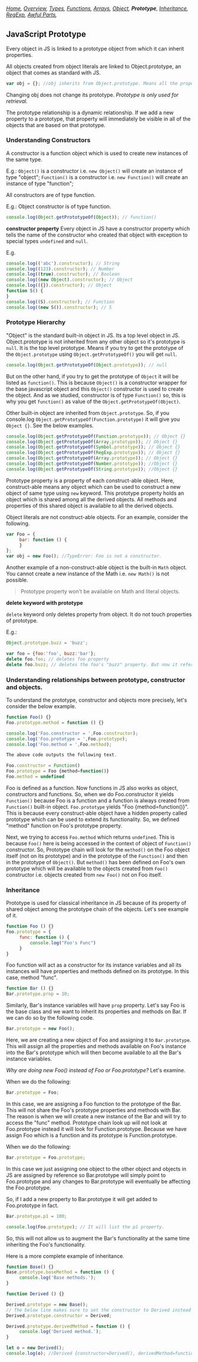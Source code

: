###### *[Home](https://tashbalrai.github.io)*, [Overview](/js/index.html), [Types](/js/types.html), [Functions](/js/functions.html), [Arrays](/js/arrays.html), [Object](/js/object.html), **Prototype**, [Inheritance](/js/inheritance.html), [RegExp](/js/regexp.html), [Awful Parts](/js/awful.html),

## JavaScript Prototype
Every object in JS is linked to a prototype object from which it can inherit properties.

All objects created from object literals are linked to Object.prototype, an object that comes as standard with JS.

```javascript
var obj = {}; //obj inherits from Object.prototype. Means all the properties of Object.prototype are accessible to obj.
```

Changing obj does not change its prototype. _Prototype is only used for retrieval._

The prototype relationship is a dynamic relationship. If we add a new property to a prototype, that property will immediately be visible in all of the objects that are based on that prototype.

### Understanding Constructors
A constructor is a function object which is used to create new instances of the same type. 

E.g.:
```Object()``` is a constructor i.e. ```new Object()``` will create an instance of type "object";
```Function()``` is a constructor i.e. ```new Function()``` will create an instance of type "function";

All constructors are of type function. 

E.g.: Object constructor is of type function.
```javascript
console.log(Object.getPrototypeOf(Object)); // function()
```

**constructor property**
Every object in JS have a constructor property which tells the name of the constructor who created that object with exception to special types ```undefined``` and ```null```.

E.g.
```javascript
console.log(('abc').constructor); // String
console.log((123).constructor); // Number
console.log((true).constructor); // Boolean
console.log((new Object).constructor); // Object
console.log(({}).constructor); // Object
function S() {
}
console.log((S).constructor); // Function
console.log((new S()).constructor); // S
```

### Prototype Hierarchy
"Object" is the standard built-in object in JS. Its a top level object in JS. Object.prototype is not inherited from any other object so it's prototype is ```null```. It is the top level prototype. Means if you try to get the prototype of the ```Object.prototype``` using ```Object.getPrototypeOf()``` you will get ```null```.

```javascript
console.log(Object.getPrototypeOf(Object.prototype)); // null
```

But on the other hand, if you try to get the prototype of ```Object``` it will be listed as ```function()```. This is because ```Object()``` is a constructor wrapper for the base javascript object and this ```Object()``` constructor is used to create the object. And as we studied, constructor is of type ```Function()``` so, this is why you get ```function()``` as value of the ```Object.getPrototypeOf(Object)```.

Other built-in object are inherited from ```Object.prototype```. So, if you console.log ```Object.getPrototypeOf(Function.prototype)``` it will give you ```Object {}```. See the below examples.

```javascript
console.log(Object.getPrototypeOf(Function.prototype)); // Object {}
console.log(Object.getPrototypeOf(Array.prototype)); // Object {}
console.log(Object.getPrototypeOf(Symbol.prototype)); // Object {}
console.log(Object.getPrototypeOf(RegExp.prototype)); // Object {}
console.log(Object.getPrototypeOf(Array.prototype)); // Object {}
console.log(Object.getPrototypeOf(Number.prototype)); //Object {}
console.log(Object.getPrototypeOf(String.prototype)); //Object {}
```

Prototype property is a property of each construct-able object. Here, construct-able means any object which can be used to construct a new object of same type using ```new``` keyword. This prototype property holds an object which is shared among all the derived objects. All methods and properties of this shared object is available to all the derived objects.

Object literals are not construct-able objects. For an example, consider the following.

```javascript
var Foo = {
     bar: function () {
     }
};
var obj = new Foo(); //TypeError: Foo is not a constructor.
```

Another example of a non-construct-able object is the built-in ```Math``` object. You cannot create a new instance of the Math i.e. ```new Math()``` is not possible.

> Prototype property won't be available on Math and literal objects.

**delete keyword with prototype**

```delete``` keyword only deletes property from object. It do not touch properties of prototype.

E.g.:
```javascript
Object.prototype.buzz = 'buzz';

var foo = {foo:'foo', buzz:'bar'};
delete foo.foo; // deletes foo property
delete foo.buzz; // deletes the foo's "buzz" property. But now it refers to Object's value of "buzz" property
```

### Understanding relationships between prototype, constructor and objects.
To understand the prototype, constructor and objects more precisely, let's consider the below example.

```javascript
function Foo() {}
Foo.prototype.method = function () {}

console.log('Foo.constructor = ',Foo.constructor);
console.log('Foo.prototype = ',Foo.prototype);
console.log('Foo.method = ',Foo.method);

The above code outputs the following text.

Foo.constructor = Function()
Foo.prototype = Foo {method=function()}
Foo.method = undefined
```

Foo is defined as a function. Now functions in JS also works as object, constructors and functions. So, when we do Foo.constructor it yields ```Function()``` because Foo is a function and a function is always created from ```Function()``` built-in object. ```Foo.prototype``` yields "Foo {method=function()}". This is because every construct-able object have a hidden property called prototype which can be used to extend its functionality. So, we defined "method" function on Foo's prototype property.

Next, we trying to access ```Foo.method``` which returns ```undefined```. This is because ```Foo()``` here is being accessed in the context of object of ```Function()``` constructor. So, Prototype chain will look for the ```method()``` on the Foo object itself (not on its prototype) and in the prototype of the ```Function()``` and then in the prototype of ```Object()```. But ```method()``` has been defined on Foo's own prototype which will be available to the objects created from ```Foo()``` constructor i.e. objects created from ```new Foo()``` not on Foo itself.

### Inheritance
Prototype is used for classical inheritance in JS because of its property of shared object among the prototype chain of the objects. Let's see example of it.

```javascript
function Foo () {}
Foo.prototype = {
     func: function () {
         console.log("Foo's Func")    
     }
}
```

Foo function will act as a constructor for its instance variables and all its instances will have properties and methods defined on its prototype. In this case, method "func".

```javascript
function Bar () {}
Bar.prototype.prop = 10;
```

Similarly, Bar's instance variables will have ```prop``` property. Let's say Foo is the base class and we want to inherit its properties and methods on Bar. If we can do so by the following code.

```javascript
Bar.prototype = new Foo();
```

Here, we are creating a new object of Foo and assigning it to ```Bar.prototype```. This will assign all the properties and methods available on Foo's instance into the Bar's prototype which will then become available to all the Bar's instance variables.

_Why are doing new Foo() instead of Foo or Foo.prototype?_ Let's examine.

When we do the following:

```javascript
Bar.prototype = Foo;
```

In this case, we are assigning a Foo function to the prototype of the Bar. This will not share the Foo's prototype properties and methods with Bar. The reason is when we will create a new instance of the Bar and will try to access the "func" method. Prototype chain look up will not look at Foo.prototype instead it will look for Function.prototype. Because we have assign Foo which is a function and its prototype is Function.prototype.

When we do the following:

```javascript
Bar.prototype = Foo.prototype;
```

In this case we just assigning one object to the other object and objects in JS are assigned by reference so Bar.prototype will simply point to Foo.prototype and any changes to Bar.prototype will eventually be affecting the Foo.prototype.

So, if I add a new property to Bar.prototype it will get added to Foo.prototype in fact.

```javascript
Bar.prototype.p1 = 100;

console.log(Foo.prototype); // It will list the p1 property.
```

So, this will not allow us to augment the Bar's functionality at the same time inheriting the Foo's functionality.

Here is a more complete example of inheritance.

```javascript
function Base() {}
Base.prototype.baseMethod = function () {
     console.log('Base methods.');
}

function Derived () {}

Derived.prototype = new Base();
// The below line makes sure to set the constructor to Derived instead of Base;
Derived.prototype.constructor = Derived;

Derived.prototype.derivedMethod = function () {
     console.log('Derived method.');
}

let o = new Derived();
console.log(o); //Derived {constructor=Derived(), derivedMethod=function(), baseMethod=function() }
```
